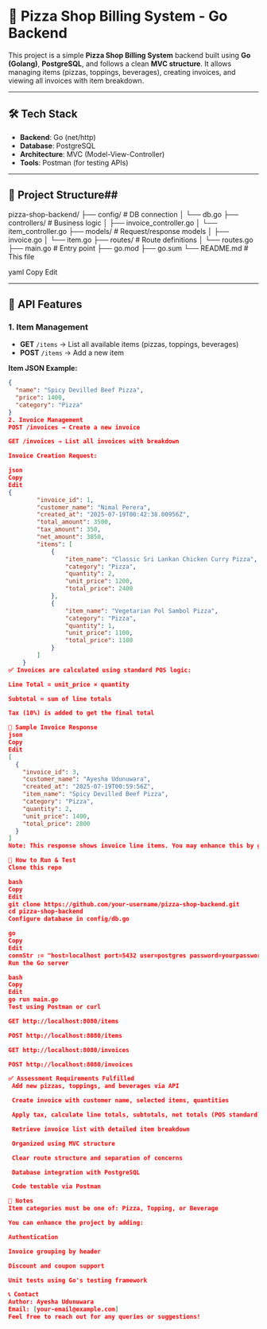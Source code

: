 # 🍕 Pizza Shop Billing System - Go Backend

This project is a simple **Pizza Shop Billing System** backend built using **Go (Golang)**, **PostgreSQL**, and follows a clean **MVC structure**. It allows managing items (pizzas, toppings, beverages), creating invoices, and viewing all invoices with item breakdown.

---

## 🛠 Tech Stack

- **Backend**: Go (net/http)
- **Database**: PostgreSQL
- **Architecture**: MVC (Model-View-Controller)
- **Tools**: Postman (for testing APIs)

---

## 📁 Project Structure## 

pizza-shop-backend/
├── config/           # DB connection
│ └── db.go
├── controllers/      # Business logic
│ ├── invoice_controller.go
│ └── item_controller.go
├── models/           # Request/response models
│ ├── invoice.go
│ └── item.go
├── routes/           # Route definitions
│ └── routes.go
├── main.go           # Entry point
├── go.mod
├── go.sum
└── README.md         # This file

yaml
Copy
Edit

---

## 🔌 API Features

### 1. **Item Management**

- **GET** `/items` → List all available items (pizzas, toppings, beverages)
- **POST** `/items` → Add a new item

**Item JSON Example:**

```json
{
  "name": "Spicy Devilled Beef Pizza",
  "price": 1400,
  "category": "Pizza"
}
2. Invoice Management
POST /invoices → Create a new invoice

GET /invoices → List all invoices with breakdown

Invoice Creation Request:

json
Copy
Edit
{
        "invoice_id": 1,
        "customer_name": "Nimal Perera",
        "created_at": "2025-07-19T00:42:38.00956Z",
        "total_amount": 3500,
        "tax_amount": 350,
        "net_amount": 3850,
        "items": [
            {
                "item_name": "Classic Sri Lankan Chicken Curry Pizza",
                "category": "Pizza",
                "quantity": 2,
                "unit_price": 1200,
                "total_price": 2400
            },
            {
                "item_name": "Vegetarian Pol Sambol Pizza",
                "category": "Pizza",
                "quantity": 1,
                "unit_price": 1100,
                "total_price": 1100
            }
        ]
    }
✅ Invoices are calculated using standard POS logic:

Line Total = unit_price × quantity

Subtotal = sum of line totals

Tax (10%) is added to get the final total

🧾 Sample Invoice Response
json
Copy
Edit
[
  {
    "invoice_id": 3,
    "customer_name": "Ayesha Udunuwara",
    "created_at": "2025-07-19T00:59:56Z",
    "item_name": "Spicy Devilled Beef Pizza",
    "category": "Pizza",
    "quantity": 2,
    "unit_price": 1400,
    "total_price": 2800
  }
]
Note: This response shows invoice line items. You may enhance this by grouping items under invoice headers if needed.

🧪 How to Run & Test
Clone this repo

bash
Copy
Edit
git clone https://github.com/your-username/pizza-shop-backend.git
cd pizza-shop-backend
Configure database in config/db.go

go
Copy
Edit
connStr := "host=localhost port=5432 user=postgres password=yourpassword dbname=pizzadb sslmode=disable"
Run the Go server

bash
Copy
Edit
go run main.go
Test using Postman or curl

GET http://localhost:8080/items

POST http://localhost:8080/items

GET http://localhost:8080/invoices

POST http://localhost:8080/invoices

✅ Assessment Requirements Fulfilled
 Add new pizzas, toppings, and beverages via API

 Create invoice with customer name, selected items, quantities

 Apply tax, calculate line totals, subtotals, net totals (POS standard)

 Retrieve invoice list with detailed item breakdown

 Organized using MVC structure

 Clear route structure and separation of concerns

 Database integration with PostgreSQL

 Code testable via Postman

📌 Notes
Item categories must be one of: Pizza, Topping, or Beverage

You can enhance the project by adding:

Authentication

Invoice grouping by header

Discount and coupon support

Unit tests using Go's testing framework

📞 Contact
Author: Ayesha Udunuwara
Email: [your-email@example.com]
Feel free to reach out for any queries or suggestions!